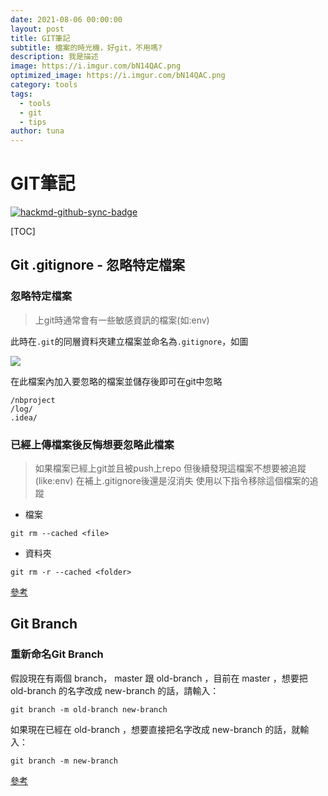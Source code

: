 ```yaml
---
date: 2021-08-06 00:00:00
layout: post
title: GIT筆記
subtitle: 檔案的時光機，好git，不用嗎?
description: 我是描述
image: https://i.imgur.com/bN14QAC.png
optimized_image: https://i.imgur.com/bN14QAC.png
category: tools
tags:
  - tools
  - git
  - tips
author: tuna
---
```

# GIT筆記

[![hackmd-github-sync-badge](https://hackmd.io/SL7V0FCgQcmHvf2V1ylh8A/badge)](https://hackmd.io/SL7V0FCgQcmHvf2V1ylh8A)


[TOC]
## Git .gitignore - 忽略特定檔案

### 忽略特定檔案
> 上git時通常會有一些敏感資訊的檔案(如:env)

此時在`.git`的同層資料夾建立檔案並命名為`.gitignore`，如圖

![](https://i.imgur.com/hE05vEj.png)

在此檔案內加入要忽略的檔案並儲存後即可在git中忽略
```
/nbproject  
/log/  
.idea/
```

### 已經上傳檔案後反悔想要忽略此檔案
> 如果檔案已經上git並且被push上repo 但後續發現這檔案不想要被追蹤(like:env) 
在補上.gitignore後還是沒消失 使用以下指令移除這個檔案的追蹤

- 檔案
```
git rm --cached <file>
```
- 資料夾
```
git rm -r --cached <folder>
```

[參考](https://stackoverflow.com/questions/1274057/how-can-i-make-git-forget-about-a-file-that-was-tracked-but-is-now-in-gitign)

## Git Branch
### 重新命名Git Branch
假設現在有兩個 branch， master 跟 old-branch ，目前在 master ，想要把 old-branch 的名字改成 new-branch 的話，請輸入：
```shell
git branch -m old-branch new-branch
```
如果現在已經在 old-branch ，想要直接把名字改成 new-branch 的話，就輸入：
```shell
git branch -m new-branch
```
[參考](https://fredchiu.wordpress.com/2011/12/28/%E9%87%8D%E6%96%B0%E5%91%BD%E5%90%8D-rename-git-branch/)


